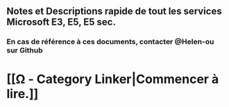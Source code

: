 Notes et Descriptions rapide de **tout** les services Microsoft E3, E5, E5 sec.
--


<h3>En cas de référence à ces documents, contacter @Helen-ou sur Github</h3>


# [[Ω - Category Linker|Commencer à lire.]]

